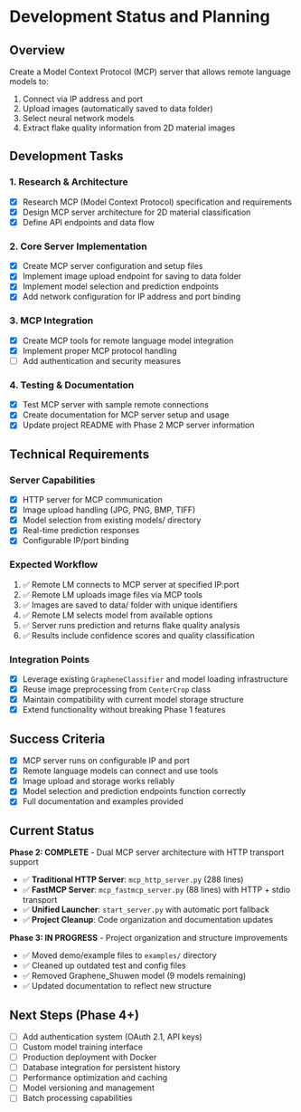 # Development Status and Planning

## Overview
Create a Model Context Protocol (MCP) server that allows remote language models to:
1. Connect via IP address and port
2. Upload images (automatically saved to data folder)
3. Select neural network models
4. Extract flake quality information from 2D material images

## Development Tasks

### 1. Research & Architecture
- [x] Research MCP (Model Context Protocol) specification and requirements
- [x] Design MCP server architecture for 2D material classification
- [x] Define API endpoints and data flow

### 2. Core Server Implementation
- [x] Create MCP server configuration and setup files
- [x] Implement image upload endpoint for saving to data folder
- [x] Implement model selection and prediction endpoints
- [x] Add network configuration for IP address and port binding

### 3. MCP Integration
- [x] Create MCP tools for remote language model integration
- [x] Implement proper MCP protocol handling
- [ ] Add authentication and security measures

### 4. Testing & Documentation
- [x] Test MCP server with sample remote connections
- [x] Create documentation for MCP server setup and usage
- [x] Update project README with Phase 2 MCP server information

## Technical Requirements

### Server Capabilities
- [x] HTTP server for MCP communication
- [x] Image upload handling (JPG, PNG, BMP, TIFF)
- [x] Model selection from existing models/ directory
- [x] Real-time prediction responses
- [x] Configurable IP/port binding

### Expected Workflow
1. ✅ Remote LM connects to MCP server at specified IP:port
2. ✅ Remote LM uploads image files via MCP tools
3. ✅ Images are saved to data/ folder with unique identifiers
4. ✅ Remote LM selects model from available options
5. ✅ Server runs prediction and returns flake quality analysis
6. ✅ Results include confidence scores and quality classification

### Integration Points
- [x] Leverage existing `GrapheneClassifier` and model loading infrastructure
- [x] Reuse image preprocessing from `CenterCrop` class
- [x] Maintain compatibility with current model storage structure
- [x] Extend functionality without breaking Phase 1 features

## Success Criteria
- [x] MCP server runs on configurable IP and port
- [x] Remote language models can connect and use tools
- [x] Image upload and storage works reliably
- [x] Model selection and prediction endpoints function correctly
- [x] Full documentation and examples provided

## Current Status

**Phase 2: COMPLETE** - Dual MCP server architecture with HTTP transport support
- ✅ **Traditional HTTP Server**: `mcp_http_server.py` (288 lines)
- ✅ **FastMCP Server**: `mcp_fastmcp_server.py` (88 lines) with HTTP + stdio transport
- ✅ **Unified Launcher**: `start_server.py` with automatic port fallback
- ✅ **Project Cleanup**: Code organization and documentation updates

**Phase 3: IN PROGRESS** - Project organization and structure improvements
- ✅ Moved demo/example files to `examples/` directory
- ✅ Cleaned up outdated test and config files
- ✅ Removed Graphene_Shuwen model (9 models remaining)
- ✅ Updated documentation to reflect new structure

## Next Steps (Phase 4+)
- [ ] Add authentication system (OAuth 2.1, API keys)
- [ ] Custom model training interface
- [ ] Production deployment with Docker
- [ ] Database integration for persistent history
- [ ] Performance optimization and caching
- [ ] Model versioning and management
- [ ] Batch processing capabilities